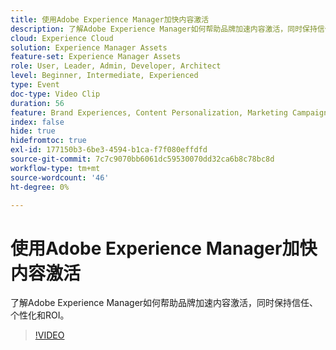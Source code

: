 ```yaml
---
title: 使用Adobe Experience Manager加快内容激活
description: 了解Adobe Experience Manager如何帮助品牌加速内容激活，同时保持信任、个性化和ROI。
cloud: Experience Cloud
solution: Experience Manager Assets
feature-set: Experience Manager Assets
role: User, Leader, Admin, Developer, Architect
level: Beginner, Intermediate, Experienced
type: Event
doc-type: Video Clip
duration: 56
feature: Brand Experiences, Content Personalization, Marketing Campaigns, Multichannel Delivery
index: false
hide: true
hidefromtoc: true
exl-id: 177150b3-6be3-4594-b1ca-f7f080effdfd
source-git-commit: 7c7c9070bb6061dc59530070dd32ca6b8c78bc8d
workflow-type: tm+mt
source-wordcount: '46'
ht-degree: 0%

---
```


# 使用Adobe Experience Manager加快内容激活

了解Adobe Experience Manager如何帮助品牌加速内容激活，同时保持信任、个性化和ROI。

>[!VIDEO](https://video.tv.adobe.com/v/3459239/?learn=on&enablevpops)

